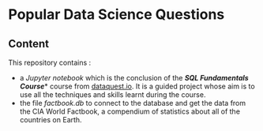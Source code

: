 # Popular Data Science Questions

## Content

This repository contains :
- a *Jupyter notebook* which is the conclusion of the ***SQL Fundamentals Course**** course from [dataquest.io](dataquest.io). It is a guided project whose aim is to use all the techniques and skills learnt during the course.
- the file *factbook.db* to connect to the database and get the data from the CIA World Factbook, a compendium of statistics about all of the countries on Earth. 

